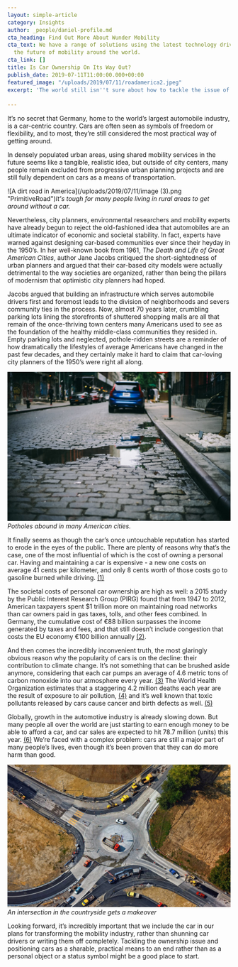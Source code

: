 ```yaml
---
layout: simple-article
category: Insights
author: _people/daniel-profile.md
cta_heading: Find Out More About Wunder Mobility
cta_text: We have a range of solutions using the latest technology driving forward
  the future of mobility around the world.
cta_link: []
title: Is Car Ownership On Its Way Out?
publish_date: 2019-07-11T11:00:00.000+00:00
featured_image: "/uploads/2019/07/11/roadamerica2.jpeg"
excerpt: 'The world still isn''t sure about how to tackle the issue of car ownership. '

---
```

It’s no secret that Germany, home to the world’s largest automobile industry, is a car-centric country. Cars are often seen as symbols of freedom or flexibility, and to most, they’re still considered the most practical way of getting around.

In densely populated urban areas, using shared mobility services in the future seems like a tangible, realistic idea, but outside of city centers, many people remain excluded from progressive urban planning projects and are still fully dependent on cars as a means of transportation.

![A dirt road in America](/uploads/2019/07/11/image (3).png "PrimitiveRoad")_It's tough for many people living in rural areas to get around without a car._

Nevertheless, city planners, environmental researchers and mobility experts have already begun to reject the old-fashioned idea that automobiles are an ultimate indicator of economic and societal stability. In fact, experts have warned against designing car-based communities ever since their heyday in the 1950’s. In her well-known book from 1961, _The Death and Life of Great American Cities_, author Jane Jacobs critiqued the short-sightedness of urban planners and argued that their car-based city models were actually detrimental to the way societies are organized, rather than being the pillars of modernism that optimistic city planners had hoped.

Jacobs argued that building an infrastructure which serves automobile drivers first and foremost leads to the division of neighborhoods and severs community ties in the process. Now, almost 70 years later, crumbling parking lots lining the storefronts of shuttered shopping malls are all that remain of the once-thriving town centers many Americans used to see as the foundation of the healthy middle-class communities they resided in. Empty parking lots and neglected, pothole-ridden streets are a reminder of how dramatically the lifestyles of average Americans have changed in the past few decades, and they certainly make it hard to claim that car-loving city planners of the 1950’s were right all along.

![A pothole on a cobblestone road](/uploads/2019/07/11/americacar4.jpeg "Pothole")_Potholes abound in many American cities._

It finally seems as though the car’s once untouchable reputation has started to erode in the eyes of the public. There are plenty of reasons why that’s the case, one of the most influential of which is the cost of owning a personal car. Having and maintaining a car is expensive - a new one costs on average 41 cents per kilometer, and only 8 cents worth of those costs go to gasoline burned while driving. [(1)](http://www.adac.de/_mmm/pdf/autokostenuebersicht_47085.pdf "ADAC Report")

The societal costs of personal car ownership are high as well: a 2015 study by the Public Interest Research Group (PIRG) found that from 1947 to 2012, American taxpayers spent $1 trillion more on maintaining road networks than car owners paid in gas taxes, tolls, and other fees combined. In Germany, the cumulative cost of €88 billion surpasses the income generated by taxes and fees, and that still doesn’t include congestion that costs the EU economy €100 billion annually [(2)](https://ec.europa.eu/transport/themes/urban/urban_mobility_en "EC Report").

And then comes the incredibly inconvenient truth, the most glaringly obvious reason why the popularity of cars is on the decline: their contribution to climate change. It’s not something that can be brushed aside anymore, considering that each car pumps an average of 4.6 metric tons of carbon monoxide into our atmosphere every year. [(3)](https://www.epa.gov/greenvehicles/greenhouse-gas-emissions-typical-passenger-vehicle "EPA Report") The World Health Organization estimates that a staggering 4.2 million deaths each year are the result of exposure to air pollution, [(4)](https://www.who.int/airpollution/ambient/en/ "WHO Air Pollution") and it’s well known that toxic pollutants released by cars cause cancer and birth defects as well. [(5)](https://www.cancer.org/latest-news/world-health-organization-outdoor-air-pollution-causes-cancer.html "American Cancer Association")

Globally, growth in the automotive industry is already slowing down. But many people all over the world are just starting to earn enough money to be able to afford a car, and car sales are expected to hit 78.7 million (units) this year. [(6)](https://www.statista.com/statistics/200002/international-car-sales-since-1990/ "Statista") We’re faced with a complex problem: cars are still a major part of many people’s lives, even though it’s been proven that they can do more harm than good.

_![Intersection in the countryside under construction](/uploads/2019/07/11/roadamerica2.jpeg "Intersection")An intersection in the countryside gets a makeover_

Looking forward, it’s incredibly important that we include the car in our plans for transforming the mobility industry, rather than shunning car drivers or writing them off completely. Tackling the ownership issue and positioning cars as a sharable, practical means to an end rather than as a personal object or a status symbol might be a good place to start.